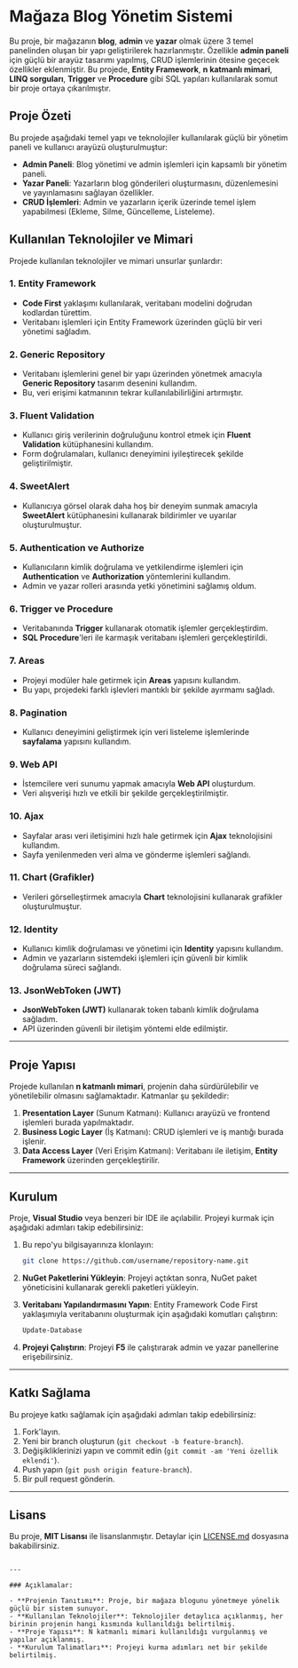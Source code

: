 
# Mağaza Blog Yönetim Sistemi

Bu proje, bir mağazanın **blog**, **admin** ve **yazar** olmak üzere 3 temel panelinden oluşan bir yapı geliştirilerek hazırlanmıştır. Özellikle **admin paneli** için güçlü bir arayüz tasarımı yapılmış, CRUD işlemlerinin ötesine geçecek özellikler eklenmiştir. Bu projede, **Entity Framework**, **n katmanlı mimari**, **LINQ sorguları**, **Trigger** ve **Procedure** gibi SQL yapıları kullanılarak somut bir proje ortaya çıkarılmıştır.

## Proje Özeti

Bu projede aşağıdaki temel yapı ve teknolojiler kullanılarak güçlü bir yönetim paneli ve kullanıcı arayüzü oluşturulmuştur:
- **Admin Paneli**: Blog yönetimi ve admin işlemleri için kapsamlı bir yönetim paneli.
- **Yazar Paneli**: Yazarların blog gönderileri oluşturmasını, düzenlemesini ve yayınlamasını sağlayan özellikler.
- **CRUD İşlemleri**: Admin ve yazarların içerik üzerinde temel işlem yapabilmesi (Ekleme, Silme, Güncelleme, Listeleme).

## Kullanılan Teknolojiler ve Mimari

Projede kullanılan teknolojiler ve mimari unsurlar şunlardır:

### 1. **Entity Framework**
   - **Code First** yaklaşımı kullanılarak, veritabanı modelini doğrudan kodlardan türettim.
   - Veritabanı işlemleri için Entity Framework üzerinden güçlü bir veri yönetimi sağladım.

### 2. **Generic Repository**
   - Veritabanı işlemlerini genel bir yapı üzerinden yönetmek amacıyla **Generic Repository** tasarım desenini kullandım.
   - Bu, veri erişimi katmanının tekrar kullanılabilirliğini artırmıştır.

### 3. **Fluent Validation**
   - Kullanıcı giriş verilerinin doğruluğunu kontrol etmek için **Fluent Validation** kütüphanesini kullandım.
   - Form doğrulamaları, kullanıcı deneyimini iyileştirecek şekilde geliştirilmiştir.

### 4. **SweetAlert**
   - Kullanıcıya görsel olarak daha hoş bir deneyim sunmak amacıyla **SweetAlert** kütüphanesini kullanarak bildirimler ve uyarılar oluşturulmuştur.

### 5. **Authentication ve Authorize**
   - Kullanıcıların kimlik doğrulama ve yetkilendirme işlemleri için **Authentication** ve **Authorization** yöntemlerini kullandım.
   - Admin ve yazar rolleri arasında yetki yönetimini sağlamış oldum.

### 6. **Trigger ve Procedure**
   - Veritabanında **Trigger** kullanarak otomatik işlemler gerçekleştirdim.
   - **SQL Procedure**'leri ile karmaşık veritabanı işlemleri gerçekleştirildi.

### 7. **Areas**
   - Projeyi modüler hale getirmek için **Areas** yapısını kullandım.
   - Bu yapı, projedeki farklı işlevleri mantıklı bir şekilde ayırmamı sağladı.

### 8. **Pagination**
   - Kullanıcı deneyimini geliştirmek için veri listeleme işlemlerinde **sayfalama** yapısını kullandım.

### 9. **Web API**
   - İstemcilere veri sunumu yapmak amacıyla **Web API** oluşturdum.
   - Veri alışverişi hızlı ve etkili bir şekilde gerçekleştirilmiştir.

### 10. **Ajax**
   - Sayfalar arası veri iletişimini hızlı hale getirmek için **Ajax** teknolojisini kullandım.
   - Sayfa yenilenmeden veri alma ve gönderme işlemleri sağlandı.

### 11. **Chart (Grafikler)**
   - Verileri görselleştirmek amacıyla **Chart** teknolojisini kullanarak grafikler oluşturulmuştur.

### 12. **Identity**
   - Kullanıcı kimlik doğrulaması ve yönetimi için **Identity** yapısını kullandım.
   - Admin ve yazarların sistemdeki işlemleri için güvenli bir kimlik doğrulama süreci sağlandı.

### 13. **JsonWebToken (JWT)**
   - **JsonWebToken (JWT)** kullanarak token tabanlı kimlik doğrulama sağladım.
   - API üzerinden güvenli bir iletişim yöntemi elde edilmiştir.

---

## Proje Yapısı

Projede kullanılan **n katmanlı mimari**, projenin daha sürdürülebilir ve yönetilebilir olmasını sağlamaktadır. Katmanlar şu şekildedir:

1. **Presentation Layer** (Sunum Katmanı): Kullanıcı arayüzü ve frontend işlemleri burada yapılmaktadır.
2. **Business Logic Layer** (İş Katmanı): CRUD işlemleri ve iş mantığı burada işlenir.
3. **Data Access Layer** (Veri Erişim Katmanı): Veritabanı ile iletişim, **Entity Framework** üzerinden gerçekleştirilir.

---

## Kurulum

Proje, **Visual Studio** veya benzeri bir IDE ile açılabilir. Projeyi kurmak için aşağıdaki adımları takip edebilirsiniz:

1. Bu repo'yu bilgisayarınıza klonlayın:
   ```bash
   git clone https://github.com/username/repository-name.git
   ```

2. **NuGet Paketlerini Yükleyin**:
   Projeyi açtıktan sonra, NuGet paket yöneticisini kullanarak gerekli paketleri yükleyin.

3. **Veritabanı Yapılandırmasını Yapın**:
   Entity Framework Code First yaklaşımıyla veritabanını oluşturmak için aşağıdaki komutları çalıştırın:
   ```bash
   Update-Database
   ```

4. **Projeyi Çalıştırın**:
   Projeyi **F5** ile çalıştırarak admin ve yazar panellerine erişebilirsiniz.

---

## Katkı Sağlama

Bu projeye katkı sağlamak için aşağıdaki adımları takip edebilirsiniz:

1. Fork'layın.
2. Yeni bir branch oluşturun (`git checkout -b feature-branch`).
3. Değişikliklerinizi yapın ve commit edin (`git commit -am 'Yeni özellik eklendi'`).
4. Push yapın (`git push origin feature-branch`).
5. Bir pull request gönderin.

---

## Lisans

Bu proje, **MIT Lisansı** ile lisanslanmıştır. Detaylar için [LICENSE.md](LICENSE.md) dosyasına bakabilirsiniz.
```

---

### Açıklamalar:

- **Projenin Tanıtımı**: Proje, bir mağaza blogunu yönetmeye yönelik güçlü bir sistem sunuyor.
- **Kullanılan Teknolojiler**: Teknolojiler detaylıca açıklanmış, her birinin projenin hangi kısmında kullanıldığı belirtilmiş.
- **Proje Yapısı**: N katmanlı mimari kullanıldığı vurgulanmış ve yapılar açıklanmış.
- **Kurulum Talimatları**: Projeyi kurma adımları net bir şekilde belirtilmiş.

